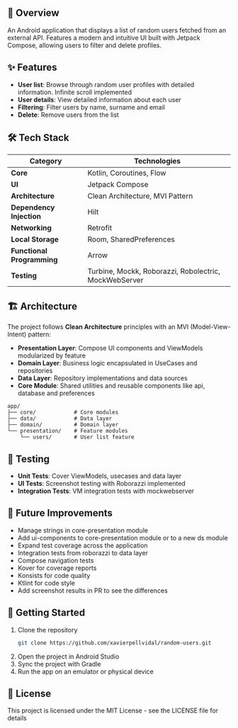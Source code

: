 
## 📱 Overview

An Android application that displays a list of random users fetched from an external API. Features a modern and intuitive UI built with Jetpack Compose, allowing users to filter and delete profiles.


## ✨ Features

- **User list**: Browse through random user profiles with detailed information. Infinite scroll implemented
- **User details**: View detailed information about each user
- **Filtering**: Filter users by name, surname and email
- **Delete**: Remove users from the list


## 🛠️ Tech Stack

| Category | Technologies                                          |
|----------|-------------------------------------------------------|
| **Core** | Kotlin, Coroutines, Flow                              |
| **UI** | Jetpack Compose                                       |
| **Architecture** | Clean Architecture, MVI Pattern                       |
| **Dependency Injection** | Hilt                                                  |
| **Networking** | Retrofit                                              |
| **Local Storage** | Room, SharedPreferences                               |
| **Functional Programming** | Arrow                                                 |
| **Testing** | Turbine, Mockk, Roborazzi, Robolectric, MockWebServer |


## 🏗️ Architecture

The project follows **Clean Architecture** principles with an MVI (Model-View-Intent) pattern:

- **Presentation Layer**: Compose UI components and ViewModels modularized by feature
- **Domain Layer**: Business logic encapsulated in UseCases and repositories
- **Data Layer**: Repository implementations and data sources
- **Core Module**: Shared utilities and reusable components like api, database and preferences

```
app/
├── core/            # Core modules
├── data/            # Data layer
├── domain/          # Domain layer
└── presentation/    # Feature modules
    └── users/       # User list feature
```


## 🧪 Testing

- **Unit Tests**: Cover ViewModels, usecases and data layer
- **UI Tests**: Screenshot testing with Roborazzi implemented
- **Integration Tests**: VM integration tests with mockwebserver


## 🚀 Future Improvements

- Manage strings in core-presentation module
- Add ui-components to core-presentation module or to a new ds module
- Expand test coverage across the application
- Integration tests from roborazzi to data layer
- Compose navigation tests
- Kover for coverage reports
- Konsists for code quality
- Ktlint for code style
- Add screenshot results in PR to see the differences


## 🔧 Getting Started

1. Clone the repository
   ```bash
   git clone https://github.com/xavierpellvidal/random-users.git
   ```
2. Open the project in Android Studio
3. Sync the project with Gradle
4. Run the app on an emulator or physical device


## 📝 License

This project is licensed under the MIT License - see the LICENSE file for details
